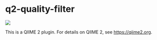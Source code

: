 # q2-quality-filter

![](https://github.com/qiime2/q2-quality-filter/workflows/ci-dev/badge.svg)

This is a QIIME 2 plugin. For details on QIIME 2, see https://qiime2.org.